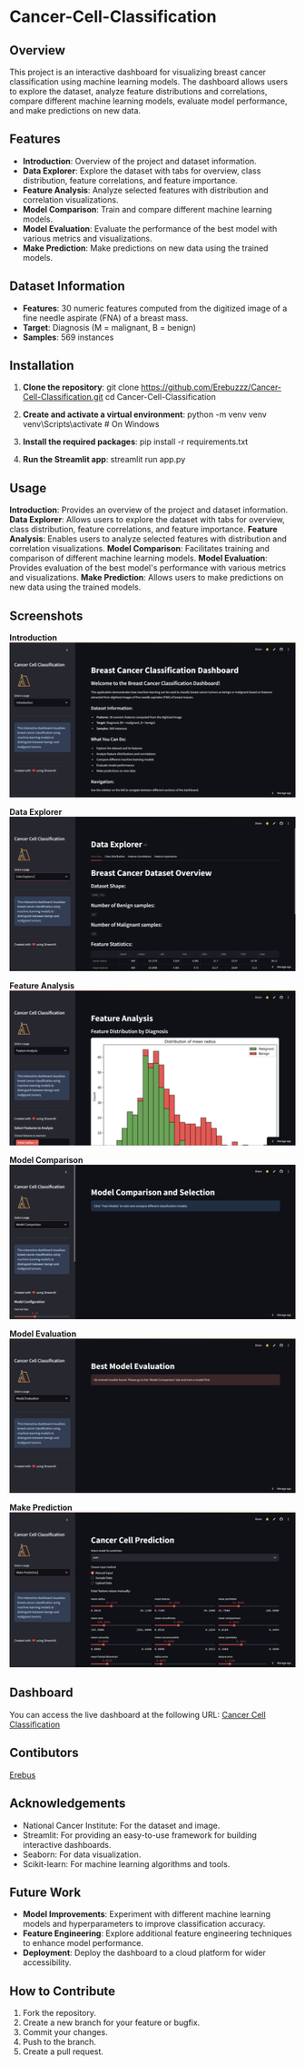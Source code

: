 # Cancer-Cell-Classification

## Overview

This project is an interactive dashboard for visualizing breast cancer classification using machine learning models. The dashboard allows users to explore the dataset, analyze feature distributions and correlations, compare different machine learning models, evaluate model performance, and make predictions on new data.

## Features

- **Introduction**: Overview of the project and dataset information.
- **Data Explorer**: Explore the dataset with tabs for overview, class distribution, feature correlations, and feature importance.
- **Feature Analysis**: Analyze selected features with distribution and correlation visualizations.
- **Model Comparison**: Train and compare different machine learning models.
- **Model Evaluation**: Evaluate the performance of the best model with various metrics and visualizations.
- **Make Prediction**: Make predictions on new data using the trained models.

## Dataset Information

- **Features**: 30 numeric features computed from the digitized image of a fine needle aspirate (FNA) of a breast mass.
- **Target**: Diagnosis (M = malignant, B = benign)
- **Samples**: 569 instances

## Installation

1. **Clone the repository**:
   git clone https://github.com/Erebuzzz/Cancer-Cell-Classification.git
   cd Cancer-Cell-Classification

3. **Create and activate a virtual environment**:
    python -m venv venv
    venv\Scripts\activate  # On Windows

4. **Install the required packages**:
    pip install -r requirements.txt

5. **Run the Streamlit app**:
    streamlit run app.py


## Usage

**Introduction**: Provides an overview of the project and dataset information.
**Data Explorer**: Allows users to explore the dataset with tabs for overview, class distribution, feature correlations, and feature importance.
**Feature Analysis**: Enables users to analyze selected features with distribution and correlation visualizations.
**Model Comparison**: Facilitates training and comparison of different machine learning models.
**Model Evaluation**: Provides evaluation of the best model's performance with various metrics and visualizations.
**Make Prediction**: Allows users to make predictions on new data using the trained models.


## Screenshots

**Introduction**
![Introduction](screenshots/Introduction.png)

**Data Explorer**
![Data Explorer](<screenshots/Data Explorer.png>)

**Feature Analysis**
![Feature Analysis](<screenshots/Feature Analysis.png>)

**Model Comparison**
![Model Comparison](<screenshots/Model Comparison.png>)

**Model Evaluation**
![Model Evaluation](<screenshots/Model Evaluation.png>)

**Make Prediction**
![Make Prediction](<screenshots/Make Prediction.png>)


## Dashboard

You can access the live dashboard at the following URL: [Cancer Cell Classification](https://cancer-classification-dashboard.streamlit.app/)


## Contibutors

[Erebus](https://github.com/Erebuzzz)


## Acknowledgements

- National Cancer Institute: For the dataset and image.
- Streamlit: For providing an easy-to-use framework for building interactive dashboards.
- Seaborn: For data visualization.
- Scikit-learn: For machine learning algorithms and tools.


## Future Work

- **Model Improvements**: Experiment with different machine learning models and hyperparameters to improve classification accuracy.
- **Feature Engineering**: Explore additional feature engineering techniques to enhance model performance.
- **Deployment**: Deploy the dashboard to a cloud platform for wider accessibility.


## How to Contribute

1. Fork the repository.
2. Create a new branch for your feature or bugfix.
3. Commit your changes.
4. Push to the branch.
5. Create a pull request.
